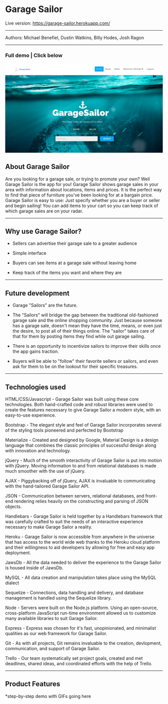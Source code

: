 <h1>Garage Sailor</h1>

Live version: https://garage-sailor.herokuapp.com/
<hr></hr>

Authors: Michael Benefiel, Dustin Watkins, Billy Hodes, Josh Ragon


<hr></hr>

<h3> Full demo | Click below </h3>

[![Garage Sailor](public/img/garage-sailor.jpg)](https://youtu.be/sVho6BaKim8)

<h2> About Garage Sailor</h2>
Are you looking for a garage sale, or trying to promote your own? Well Garage Sailor is the app for you! Garage Sailor shows garage sales in your area with information about locations, items and prices. It is the perfect way to find that piece of furniture you've been looking for at a bargain price. Garage Sailor is easy to use: Just specify whether you are a buyer or seller and begin sailing! You can add items to your cart so you can keep track of which garage sales are on your radar.
<hr></hr>
<h2> Why use Garage Sailor? </h2>

- Sellers can advertise their garage sale to a greater audience

- Simple interface

- Buyers can see items at a garage sale without leaving home

- Keep track of the items you want and where they are
<hr></hr>
<h2> Future development </h2>

- Garage "Sailors" are the future. 

- The "Sailors" will bridge the gap between the traditional old-fashioned garage sale and the online shopping community.  Just because someone has a garage sale, doesn't mean they have the time, means, or even just the desire, to post all of their things online.  The "sailor" takes care of that for them by posting items they find while out garage sailing.  

- There is an opportunity to incentivize sailors to improve their skills once the app gains traction. 

- Buyers will be able to "follow" their favorite sellers or sailors, and even ask for them to be on the lookout for their specific treasures. 


<hr></hr>

<h2>Technologies used</h2>

HTML/CSS/Javascript - Garage Sailor was built using these core technologies. Both hand-crafted code and robust libraries were used to create the features necessary to give Garage Sailor a modern style, with an easy-to-use experience.  

Bootstrap - The elegant style and feel of Garage Sailor incorporates several of the styling tools pioneered and perfected by Bootstrap 

Materialize - Created and designed by Google, Material Design is a design language that combines the classic principles of successful design along with innovation and technology. 

jQuery - Much of the smooth interactivity of Garage Sailor is put into motion with jQuery.  Moving information to and from relational databases is made much smoother with the use of jQuery.    

AJAX - Piggybacking off of jQuery, AJAX is invaluable to communicating with the hand-tailored Garage Sailor API.

JSON - Communication between servers, relational databases, and front-end rendering relies heavily on the constructing and parsing of JSON objects.  

Handlebars - Garage Sailor is held together by a Handlebars framework that was carefully crafted to suit the needs of an interactive experience necessary to make Garage Sailor a reality.

Heroku - Garage Sailor is now accessible from anywhere in the universe that has access to the world wide web thanks to the Heroku cloud platform and their willingness to aid developers by allowing for free and easy app deployment.

JawsDb - All the data needed to deliver the experience to the Garage Sailor is housed inside of JawsDb.

MySQL - All data creation and manipulation takes place using the MySQL dialect 

Sequelize - Connections, data handling and delivery, and database management is handled using the Sequelize library. 

Node - Servers were built on the Node.js platform. Using an open-source, cross-platform JavaScript run-time environment allowed us to customize many available libraries to suit Garage Sailor.

Express - Express was chosen for it's fast, unopinionated, and minimalist qualities as our web framework for Garage Sailor.

Git - As with all projects, Git remains invaluable to the creation, devlopment, communication, and support of Garage Sailor.

Trello - Our team systematically set project goals, created and met deadlines, shared ideas, and coordinated efforts with the help of Trello.



<hr></hr>

<h2>Product Features</h2>
*step-by-step demo with GIFs going here